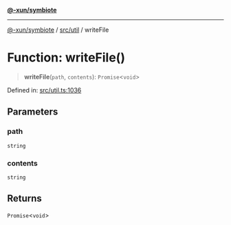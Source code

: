 [**@-xun/symbiote**](../../../README.md)

***

[@-xun/symbiote](../../../README.md) / [src/util](../README.md) / writeFile

# Function: writeFile()

> **writeFile**(`path`, `contents`): `Promise`\<`void`\>

Defined in: [src/util.ts:1036](https://github.com/Xunnamius/symbiote/blob/ea9edf73ee9a095bf3bea5793333d39906fa49d1/src/util.ts#L1036)

## Parameters

### path

`string`

### contents

`string`

## Returns

`Promise`\<`void`\>
